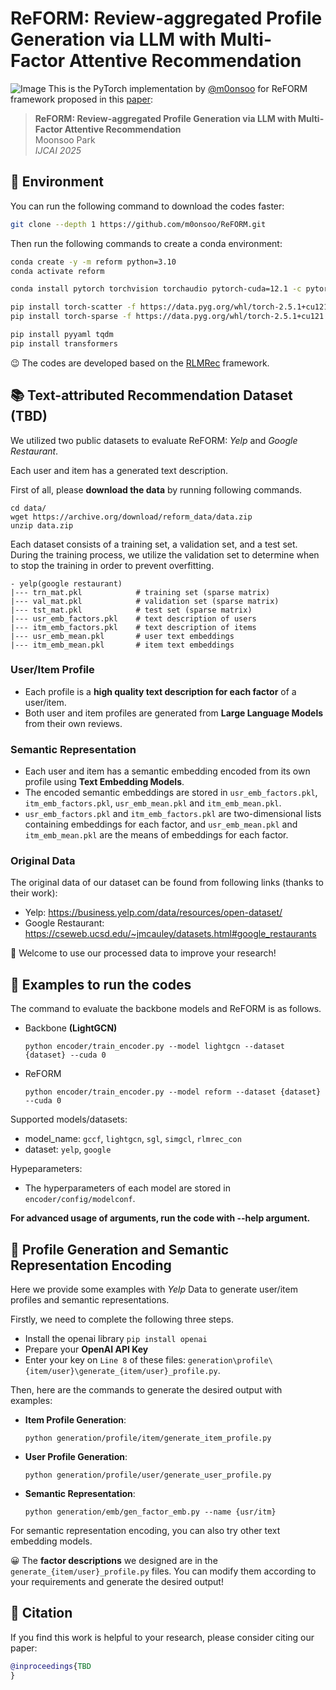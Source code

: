 # ReFORM: Review-aggregated Profile Generation via LLM with Multi-Factor Attentive Recommendation
![Image](https://github.com/user-attachments/assets/38ed3c1c-06de-40b8-b5de-5901b030f572)
 This is the PyTorch implementation by <a href='https://github.com/m0onsoo'>@m0onsoo</a> for ReFORM framework proposed in this [paper]():

 >**ReFORM: Review-aggregated Profile Generation via LLM with Multi-Factor Attentive Recommendation**  
 >Moonsoo Park\
 >*IJCAI 2025*




## 📝 Environment
You can run the following command to download the codes faster:
```bash
git clone --depth 1 https://github.com/m0onsoo/ReFORM.git
```

Then run the following commands to create a conda environment:

```bash
conda create -y -m reform python=3.10
conda activate reform

conda install pytorch torchvision torchaudio pytorch-cuda=12.1 -c pytorch -c nvidia

pip install torch-scatter -f https://data.pyg.org/whl/torch-2.5.1+cu121.html
pip install torch-sparse -f https://data.pyg.org/whl/torch-2.5.1+cu121.html

pip install pyyaml tqdm
pip install transformers
```

😉 The codes are developed based on the [RLMRec](https://github.com/HKUDS/RLMRec) framework.

## 📚 Text-attributed Recommendation Dataset (TBD)

We utilized two public datasets to evaluate ReFORM:  *Yelp* and *Google Restaurant*.

Each user and item has a generated text description.

First of all, please **download the data** by running following commands.
 ```
 cd data/
 wget https://archive.org/download/reform_data/data.zip
 unzip data.zip
 ```


Each dataset consists of a training set, a validation set, and a test set. During the training process, we utilize the validation set to determine when to stop the training in order to prevent overfitting.
```
- yelp(google restaurant)
|--- trn_mat.pkl            # training set (sparse matrix)
|--- val_mat.pkl            # validation set (sparse matrix)
|--- tst_mat.pkl            # test set (sparse matrix)
|--- usr_emb_factors.pkl    # text description of users
|--- itm_emb_factors.pkl    # text description of items
|--- usr_emb_mean.pkl       # user text embeddings
|--- itm_emb_mean.pkl       # item text embeddings
```

### User/Item Profile
- Each profile is a **high quality text description for each factor** of a user/item.
- Both user and item profiles are generated from **Large Language Models** from their own reviews.
<!-- - The `user profile` (in `usr_prf.pkl`) shows the particular types of items that the user tends to prefer. 
- The `item profile` (in `itm_prf.pkl`) articulates the specific types of users that the item is apt to attract.  -->


### Semantic Representation
- Each user and item has a semantic embedding encoded from its own profile using **Text Embedding Models**.
- The encoded semantic embeddings are stored in `usr_emb_factors.pkl`, `itm_emb_factors.pkl`, `usr_emb_mean.pkl` and `itm_emb_mean.pkl`.
- `usr_emb_factors.pkl` and `itm_emb_factors.pkl` are two-dimensional lists containing embeddings for each factor, and `usr_emb_mean.pkl` and `itm_emb_mean.pkl` are the means of embeddings for each factor.

### Original Data

The original data of our dataset can be found from following links (thanks to their work):
- Yelp: https://business.yelp.com/data/resources/open-dataset/
- Google Restaurant: https://cseweb.ucsd.edu/~jmcauley/datasets.html#google_restaurants

🤗 Welcome to use our processed data to improve your research!

## 🚀 Examples to run the codes

The command to evaluate the backbone models and ReFORM is as follows. 

  - Backbone **(LightGCN)**

    ```python encoder/train_encoder.py --model lightgcn --dataset {dataset} --cuda 0```   
  
  - ReFORM

    ```python encoder/train_encoder.py --model reform --dataset {dataset} --cuda 0```
  
Supported models/datasets:

* model_name:  `gccf`, `lightgcn`, `sgl`, `simgcl`, `rlmrec_con`
* dataset: `yelp`, `google`

Hypeparameters:

* The hyperparameters of each model are stored in `encoder/config/modelconf`.

 **For advanced usage of arguments, run the code with --help argument.**

## 🔮 Profile Generation and Semantic Representation Encoding
Here we provide some examples with *Yelp* Data to generate user/item profiles and semantic representations.

Firstly, we need to complete the following three steps.
- Install the openai library `pip install openai`
- Prepare your **OpenAI API Key**
- Enter your key on `Line 8` of these files: `generation\profile\{item/user}\generate_{item/user}_profile.py`.

Then, here are the commands to generate the desired output with examples:

  - **Item Profile Generation**:

    ```python generation/profile/item/generate_item_profile.py```  

  - **User Profile Generation**:

    ```python generation/profile/user/generate_user_profile.py```

  - **Semantic Representation**:

    ```python generation/emb/gen_factor_emb.py --name {usr/itm}```

For semantic representation encoding, you can also try other text embedding models.

😀 The **factor descriptions** we designed are in the `generate_{item/user}_profile.py` files. You can modify them according to your requirements and generate the desired output!

## 🌟 Citation
If you find this work is helpful to your research, please consider citing our paper:
```bibtex
@inproceedings{TBD
}
```
